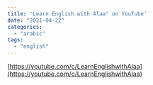 ```yaml
---
title: 'Learn English with Alaa" on YouTube'
date: "2021-04-22"
categories:
  - "arabic"
tags:
  - "english"
---
```


[https://youtube.com/c/LearnEnglishwithAlaa](https://youtube.com/c/LearnEnglishwithAlaa)
